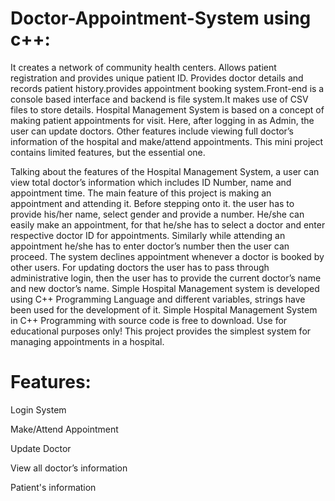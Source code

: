 # Doctor-Appointment-System using c++:
It creates a network of community health centers. Allows patient registration and provides unique patient ID. Provides doctor details and records patient history.provides appointment booking system.Front-end is a console based interface and backend is file system.It makes use of CSV files to store details. 
Hospital Management System is based on a concept of making patient appointments for visit. Here, after logging in as Admin, the user can update doctors. Other features include viewing full doctor’s information of the hospital and make/attend appointments. This mini project contains limited features, but the essential one.

Talking about the features of the Hospital Management System, a user can view total doctor’s information which includes ID Number, name and appointment time. The main feature of this project is making an appointment and attending it. Before stepping onto it. the user has to provide his/her name, select gender and provide a number. He/she can easily make an appointment, for that he/she has to select a doctor and enter respective doctor ID for appointments. Similarly while attending an appointment he/she has to enter doctor’s number then the user can proceed. The system declines appointment whenever a doctor is booked by other users. For updating doctors the user has to pass through administrative login, then the user has to provide the current doctor’s name and new doctor’s name.
Simple Hospital Management system is developed using C++ Programming Language and different variables, strings have been used for the development of it. Simple Hospital Management System in C++ Programming with source code is free to download. Use for educational purposes only! This project provides the simplest system for managing appointments in a hospital.

# Features:

Login System

Make/Attend Appointment

Update Doctor

View all doctor’s information

Patient's information 
